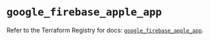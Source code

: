 # `google_firebase_apple_app`

Refer to the Terraform Registry for docs: [`google_firebase_apple_app`](https://registry.terraform.io/providers/hashicorp/google-beta/5.14.0/docs/resources/google_firebase_apple_app).
